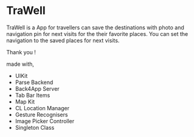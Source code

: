 # TraWell

TraWell  is  a App for travellers  can save the destinations with photo and navigation pin  for  next visits for the their favorite places.
You can set the navigation  to the saved places for next visits.

Thank you !

made with,

* UIKit
* Parse Backend
* Back4App Server
* Tab Bar Items
* Map Kit
* CL Location Manager
* Gesture Recognisers
* Image Picker Controller
* Singleton Class
